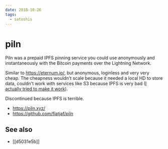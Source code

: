 ```yaml
---
date: 2018-10-26
tags:
  - satoshis
---
```


# piln

Piln was a prepaid IPFS pinning service you could use anonymously and instantaneously with the Bitcoin payments over the Lightning Network.

Similar to <https://eternum.io/>, but anonymous, loginless and very very cheap. The cheapness wouldn't scale because it needed a local HD to store data, couldn't work with services like S3 because IPFS is very bad ([I actually tried to make it work](https://github.com/fiatjaf/go-ds-s3)).

Discontinued because IPFS is terrible.

- <https://piln.xyz/>
- <https://github.com/fiatjaf/piln>

## See also

- [[d5031e5b]]
